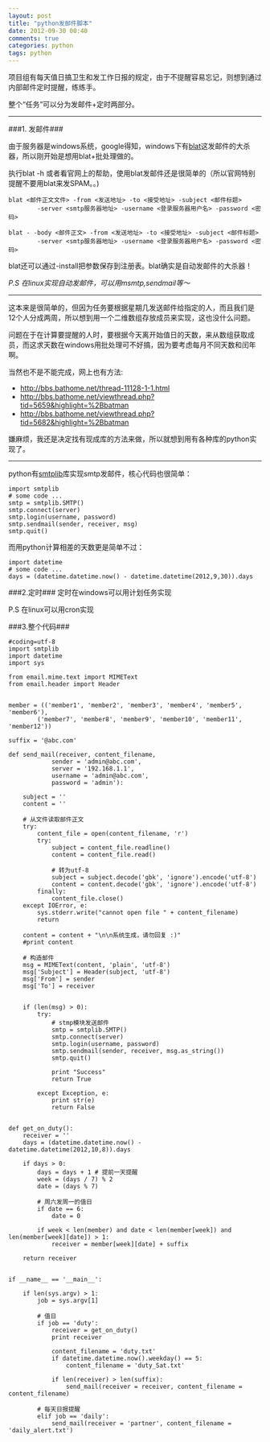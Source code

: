 ```yaml
---
layout: post
title: "python发邮件脚本"
date: 2012-09-30 00:40
comments: true
categories: python
tags: python 
---
```


[blat]: http://www.blat.net

项目组有每天值日搞卫生和发工作日报的规定，由于不提醒容易忘记，则想到通过内部邮件定时提醒，练练手。

整个“任务”可以分为发邮件+定时两部分。


---

###1. 发邮件###

由于服务器是windows系统，google得知，windows下有[blat]这发邮件的大杀器，所以刚开始是想用blat+批处理做的。

执行blat -h 或者看官网上的帮助，使用blat发邮件还是很简单的（所以官网特别提醒不要用blat来发SPAM。。)

    blat <邮件正文文件> -from <发送地址> -to <接受地址> -subject <邮件标题> 
            -server <smtp服务器地址> -username <登录服务器用户名> -password <密码>

    blat - -body <邮件正文> -from <发送地址> -to <接受地址> -subject <邮件标题> 
            -server <smtp服务器地址> -username <登录服务器用户名> -password <密码>

blat还可以通过-install把参数保存到注册表。blat确实是自动发邮件的大杀器！

*P.S 在linux实现自动发邮件，可以用msmtp,sendmail等～*

---

这本来是很简单的，但因为任务要根据星期几发送邮件给指定的人，而且我们是12个人分成两周，所以想到用一个二维数组存放成员来实现，这也没什么问题。

问题在于在计算要提醒的人时，要根据今天离开始值日的天数，来从数组获取成员，而这求天数在windows用批处理可不好搞，因为要考虑每月不同天数和闰年啊。

当然也不是不能完成，网上也有方法:

- <http://bbs.bathome.net/thread-11128-1-1.html>
- <http://bbs.bathome.net/viewthread.php?tid=5659&highlight=%2Bbatman>
- <http://bbs.bathome.net/viewthread.php?tid=5682&highlight=%2Bbatman>

嫌麻烦，我还是决定找有现成库的方法来做，所以就想到用有各种库的python实现了。

<!-- more -->

---

python有[smtplib](http://docs.python.org/library/smtplib.html "smtplib")库实现smtp发邮件，核心代码也很简单：

    import smtplib
    # some code ...
    smtp = smtplib.SMTP()
    smtp.connect(server)
    smtp.login(username, password)
    smtp.sendmail(sender, receiver, msg)
    smtp.quit()

而用python计算相差的天数更是简单不过：

    import datetime
    # some code ...
    days = (datetime.datetime.now() - datetime.datetime(2012,9,30)).days


###2.定时###
定时在windows可以用计划任务实现

P.S 在linux可以用cron实现


###3.整个代码###

    #coding=utf-8
    import smtplib
    import datetime
    import sys
    
    from email.mime.text import MIMEText
    from email.header import Header
    
    
    member = (('member1', 'member2', 'member3', 'member4', 'member5', 'member6'),
            ('member7', 'member8', 'member9', 'member10', 'member11', 'member12'))
    
    suffix = '@abc.com'
    
    def send_mail(receiver, content_filename,
                sender = 'admin@abc.com',
                server = '192.168.1.1',
                username = 'admin@abc.com',
                password = 'admin'):
    
        subject = ''
        content = ''
    
        # 从文件读取邮件正文
        try:
            content_file = open(content_filename, 'r')
            try:
                subject = content_file.readline()
                content = content_file.read()
    
                # 转为utf-8
                subject = subject.decode('gbk', 'ignore').encode('utf-8')
                content = content.decode('gbk', 'ignore').encode('utf-8')
            finally:
                content_file.close()
        except IOError, e:
            sys.stderr.write("cannot open file " + content_filename)
            return
    
        content = content + "\n\n系统生成，请勿回复 :)"
        #print content
    
        # 构造邮件
        msg = MIMEText(content, 'plain', 'utf-8')
        msg['Subject'] = Header(subject, 'utf-8')
        msg['From'] = sender
        msg['To'] = receiver
    
    
        if (len(msg) > 0):
            try:
                # stmp模块发送邮件
                smtp = smtplib.SMTP()
                smtp.connect(server)
                smtp.login(username, password)
                smtp.sendmail(sender, receiver, msg.as_string())
                smtp.quit()
    
                print "Success"
                return True
    
            except Exception, e:
                print str(e)
                return False
    
    
    def get_on_duty():
        receiver = ''
        days = (datetime.datetime.now() - datetime.datetime(2012,10,8)).days
    
        if days > 0:
            days = days + 1 # 提前一天提醒
            week = (days / 7) % 2
            date = (days % 7)
    
            # 周六发周一的值日
            if date == 6:
                date = 0
    
            if week < len(member) and date < len(member[week]) and len(member[week][date]) > 1:
                receiver = member[week][date] + suffix
    
        return receiver
    
    
    if __name__ == '__main__':
    
        if len(sys.argv) > 1:
            job = sys.argv[1]
    
            # 值日
            if job == 'duty':
                receiver = get_on_duty()
                print receiver
    
                content_filename = 'duty.txt'
                if datetime.datetime.now().weekday() == 5:
                    content_filename = 'duty_Sat.txt'
    
                if len(receiver) > len(suffix):
                    send_mail(receiver = receiver, content_filename = content_filename)
    
            # 每天日报提醒
            elif job == 'daily':
                send_mail(receiver = 'partner', content_filename = 'daily_alert.txt')
